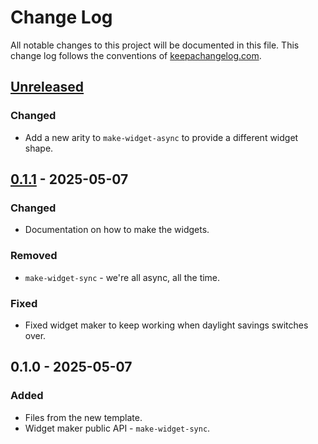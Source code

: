 # Change Log
All notable changes to this project will be documented in this file. This change log follows the conventions of [keepachangelog.com](http://keepachangelog.com/).

## [Unreleased]
### Changed
- Add a new arity to `make-widget-async` to provide a different widget shape.

## [0.1.1] - 2025-05-07
### Changed
- Documentation on how to make the widgets.

### Removed
- `make-widget-sync` - we're all async, all the time.

### Fixed
- Fixed widget maker to keep working when daylight savings switches over.

## 0.1.0 - 2025-05-07
### Added
- Files from the new template.
- Widget maker public API - `make-widget-sync`.

[Unreleased]: https://sourcehost.site/your-name/clojure-noob-ch9/compare/0.1.1...HEAD
[0.1.1]: https://sourcehost.site/your-name/clojure-noob-ch9/compare/0.1.0...0.1.1
